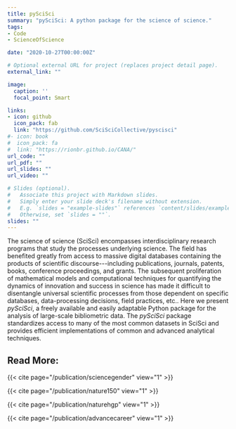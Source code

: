 ```yaml
---
title: pySciSci
summary: "pySciSci: A python package for the science of science."
tags:
- Code
- ScienceOfScience

date: "2020-10-27T00:00:00Z"

# Optional external URL for project (replaces project detail page).
external_link: ""

image:
  caption: ''
  focal_point: Smart

links:
- icon: github
  icon_pack: fab
  link: "https://github.com/SciSciCollective/pyscisci"
#- icon: book
#  icon_pack: fa
#  link: "https://rionbr.github.io/CANA/"
url_code: ""
url_pdf: ""
url_slides: ""
url_video: ""

# Slides (optional).
#   Associate this project with Markdown slides.
#   Simply enter your slide deck's filename without extension.
#   E.g. `slides = "example-slides"` references `content/slides/example-slides.md`.
#   Otherwise, set `slides = ""`.
slides: ""
---
```


The science of science (SciSci) encompasses interdisciplinary research programs that study the processes underlying science. The field has benefited greatly from access to massive digital databases containing the products of scientific discourse---including publications, journals, patents, books, conference proceedings, and grants. The subsequent proliferation of mathematical models and computational techniques for quantifying the dynamics of innovation and success in science has made it difficult to disentangle universal scientific processes from those dependent on specific databases, data-processing decisions, field practices, etc.. Here we present *pySciSci*, a freely available and easily adaptable Python package for the analysis of large-scale bibliometric data.  The *pySciSci* package standardizes access to many of the most common datasets in SciSci and provides efficient implementations of common and advanced analytical techniques.

Read More:
---------------
{{< cite page="/publication/sciencegender" view="1" >}}

{{< cite page="/publication/nature150" view="1" >}}

{{< cite page="/publication/naturehgp" view="1" >}}

{{< cite page="/publication/advancecareer" view="1" >}}